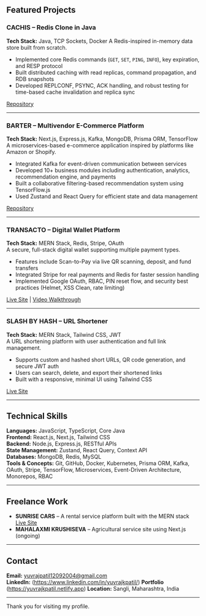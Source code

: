 ## Featured Projects

### CACHIS – Redis Clone in Java

**Tech Stack:** Java, TCP Sockets, Docker 
A Redis-inspired in-memory data store built from scratch.

- Implemented core Redis commands (`GET`, `SET`, `PING`, `INFO`), key expiration, and RESP protocol
- Built distributed caching with read replicas, command propagation, and RDB snapshots
- Developed REPLCONF, PSYNC, ACK handling, and robust testing for time-based cache invalidation and replica sync

[Repository](https://github.com/yuvrajpatil1/cachis)

---

### BARTER – Multivendor E-Commerce Platform

**Tech Stack:** Next.js, Express.js, Kafka, MongoDB, Prisma ORM, TensorFlow  
A microservices-based e-commerce application inspired by platforms like Amazon or Shopify.

- Integrated Kafka for event-driven communication between services
- Developed 10+ business modules including authentication, analytics, recommendation engine, and payments
- Built a collaborative filtering-based recommendation system using TensorFlow.js
- Used Zustand and React Query for efficient state and data management

[Repository](https://github.com/yuvrajpatil1/barter)

---

### TRANSACTO – Digital Wallet Platform

**Tech Stack:** MERN Stack, Redis, Stripe, OAuth  
A secure, full-stack digital wallet supporting multiple payment types.

- Features include Scan-to-Pay via live QR scanning, deposit, and fund transfers
- Integrated Stripe for real payments and Redis for faster session handling
- Implemented Google OAuth, RBAC, PIN reset flow, and security best practices (Helmet, XSS Clean, rate limiting)

[Live Site](https://transacto.onrender.com/) | [Video Walkthrough](https://www.linkedin.com/posts/yuvrajkpatil_im-happy-to-share-transacto-a-comprehensive-activity-7345926174025424900-tprb?utm_source=share&utm_medium=member_desktop&rcm=ACoAAD1yT5oBFesAHKncDmcPYyezcuA3_nK69XY)

---

### SLASH BY HASH – URL Shortener

**Tech Stack:** MERN Stack, Tailwind CSS, JWT  
A URL shortening platform with user authentication and full link management.

- Supports custom and hashed short URLs, QR code generation, and secure JWT auth
- Users can search, delete, and export their shortened links
- Built with a responsive, minimal UI using Tailwind CSS

[Live Site](https://slashbyhash.vercel.app/)

---

## Technical Skills

**Languages:** JavaScript, TypeScript, Core Java  
**Frontend:** React.js, Next.js, Tailwind CSS  
**Backend:** Node.js, Express.js, RESTful APIs  
**State Management:** Zustand, React Query, Context API  
**Databases:** MongoDB, Redis, MySQL  
**Tools & Concepts:** Git, GitHub, Docker, Kubernetes, Prisma ORM, Kafka, OAuth, Stripe, TensorFlow, Microservices, Event-Driven Architecture, Monorepos, RBAC

---

## Freelance Work

- **SUNRISE CARS** – A rental service platform built with the MERN stack [Live Site](https://sunrisecars.in/)
- **MAHALAXMI KRUSHISEVA** – Agricultural service site using Next.js (ongoing)

---

## Contact

**Email:** yuvrajpatil12092004@gmail.com  
**LinkedIn:** (https://www.linkedin.com/in/yuvrajkpatil/) 
**Portfolio** (https://yuvrajkpatil.netlify.app) 
**Location:** Sangli, Maharashtra, India

---

Thank you for visiting my profile.

